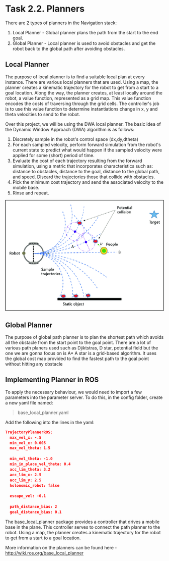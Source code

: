 # Task 2.2. Planners

There are 2 types of planners in the Navigation stack:
1. Local Planner - Global planner plans the path from the start to the end goal.
2. Global Planner - Local planner is used to avoid obstacles and get the robot back to the global path after avoiding obstacles.

## Local Planner

The purpose of local planner is to find a suitable local plan at every instance. There are various local planners that are used. Using a map, the planner creates a kinematic trajectory for the robot to get from a start to a goal location. Along the way, the planner creates, at least locally around the robot, a value function, represented as a grid map. This value function encodes the costs of traversing through the grid cells. The controller's job is
to use this value function to determine instantiations change in x, y and theta velocities to send to the robot.

Over this project, we will be using the DWA local planner. The basic idea of the Dynamic Window Approach (DWA) algorithm is as follows:

1. Discretely sample in the robot's control space (dx,dy,dtheta)
2. For each sampled velocity, perform forward simulation from the robot's current state to predict what would happen if the sampled velocity were applied for some (short) period of time.
3. Evaluate the cost of each trajectory resulting from the forward simulation, using a metric that incorporates characteristics such as: distance to obstacles, distance to the goal, distance to the global path, and speed. Discard the trajectories those that collide with obstacles.
4. Pick the minimum cost trajectory and send the associated velocity to the mobile base.
5. Rinse and repeat.

![](Images/Img9.png)

## Global Planner

The purpose of global path planner is to plan the shortest path which avoids all the obstacle from the start point to the goal point. There are a lot of various path planers used such as Djiktstras, D star, potential field but the one we are gonna focus on is A* A star is a grid-based algorithm. It uses the global cost map provided to find the fastest path to the goal point without hitting any obstacle

## Implementing Planner in ROS

To apply the necessary behaviour, we would need to import a few parameters into the parameter server. To do this, in the config folder, create a new yaml file named:

> base_local_planner.yaml

Add the following into the lines in the yaml:

```json
TrajectoryPlannerROS:
  max_vel_x: -.5
  min_vel_x: 0.005
  max_vel_theta: 1.5

  min_vel_theta: -1.0
  min_in_place_vel_theta: 0.4
  acc_lim_theta: 3.2
  acc_lim_x: 2.5
  acc_lim_y: 2.5
  holonomic_robot: false

  escape_vel: -0.1

  path_distance_bias: 2
  goal_distance_bias: 0.1

```
The base_local_planner package provides a controller that drives a mobile base in the plane. This controller serves to connect the path planner to the robot. Using a map, the planner creates a kinematic trajectory for the robot to get from a start to a goal location.

More information on the planners can be found here - http://wiki.ros.org/base_local_planner